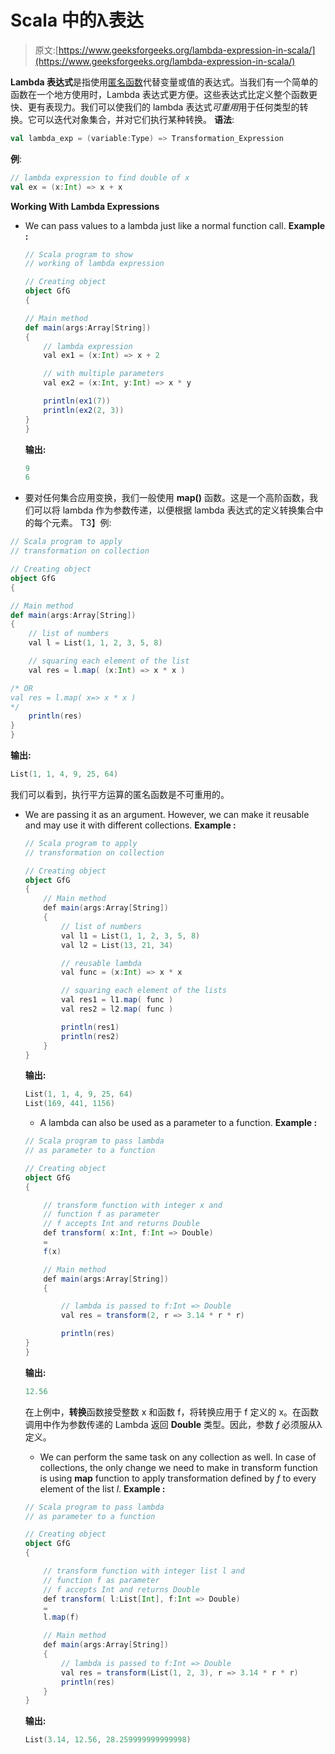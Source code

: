 # Scala 中的λ表达

> 原文:[https://www.geeksforgeeks.org/lambda-expression-in-scala/](https://www.geeksforgeeks.org/lambda-expression-in-scala/)

**Lambda 表达式**是指使用[匿名函数](https://www.geeksforgeeks.org/anonymous-functions-in-scala/)代替变量或值的表达式。当我们有一个简单的函数在一个地方使用时，Lambda 表达式更方便。这些表达式比定义整个函数更快、更有表现力。我们可以使我们的 lambda 表达式*可重用*用于任何类型的转换。它可以迭代对象集合，并对它们执行某种转换。
**语法**:

```scala
val lambda_exp = (variable:Type) => Transformation_Expression
```

**例**:

```scala
// lambda expression to find double of x
val ex = (x:Int) => x + x
```

**Working With Lambda Expressions**

*   We can pass values to a lambda just like a normal function call.
    **Example :**

    ```scala
    // Scala program to show
    // working of lambda expression

    // Creating object
    object GfG
    {

    // Main method
    def main(args:Array[String])
    { 
        // lambda expression
        val ex1 = (x:Int) => x + 2

        // with multiple parameters
        val ex2 = (x:Int, y:Int) => x * y

        println(ex1(7))
        println(ex2(2, 3))
    }
    }
    ```

    **输出:**

    ```scala
    9
    6
    ```

*   要对任何集合应用变换，我们一般使用 **map()** 函数。这是一个高阶函数，我们可以将 lambda 作为参数传递，以便根据 lambda 表达式的定义转换集合中的每个元素。
    T3】例:

```scala
// Scala program to apply
// transformation on collection

// Creating object
object GfG
{

// Main method
def main(args:Array[String])
{
    // list of numbers
    val l = List(1, 1, 2, 3, 5, 8)

    // squaring each element of the list
    val res = l.map( (x:Int) => x * x )

/* OR
val res = l.map( x=> x * x )
*/
    println(res)
}
}
```

**输出:**

```scala
List(1, 1, 4, 9, 25, 64)
```

我们可以看到，执行平方运算的匿名函数是不可重用的。

*   We are passing it as an argument. However, we can make it reusable and may use it with different collections.
    **Example :**

    ```scala
    // Scala program to apply
    // transformation on collection

    // Creating object
    object GfG
    {
        // Main method
        def main(args:Array[String])
        {
            // list of numbers
            val l1 = List(1, 1, 2, 3, 5, 8)
            val l2 = List(13, 21, 34)

            // reusable lambda
            val func = (x:Int) => x * x

            // squaring each element of the lists
            val res1 = l1.map( func )
            val res2 = l2.map( func )

            println(res1)
            println(res2)
        }
    }
    ```

    **输出:**

    ```scala
    List(1, 1, 4, 9, 25, 64)
    List(169, 441, 1156)
    ```

    *   A lambda can also be used as a parameter to a function.
    **Example :**

    ```scala
    // Scala program to pass lambda
    // as parameter to a function

    // Creating object
    object GfG
    {

        // transform function with integer x and 
        // function f as parameter
        // f accepts Int and returns Double
        def transform( x:Int, f:Int => Double) 
        =
        f(x)

        // Main method
        def main(args:Array[String])
        {

            // lambda is passed to f:Int => Double
            val res = transform(2, r => 3.14 * r * r)

            println(res)
    }
    }
    ```

    **输出:**

    ```scala
    12.56
    ```

    在上例中，**转换**函数接受整数 x 和函数 f，将转换应用于 f 定义的 x。在函数调用中作为参数传递的 Lambda 返回 **Double** 类型。因此，参数 *f* 必须服从λ定义。

    *   We can perform the same task on any collection as well. In case of collections, the only change we need to make in transform function is using **map** function to apply transformation defined by *f* to every element of the list *l*.
    **Example :**

    ```scala
    // Scala program to pass lambda
    // as parameter to a function

    // Creating object
    object GfG
    {

        // transform function with integer list l and 
        // function f as parameter
        // f accepts Int and returns Double
        def transform( l:List[Int], f:Int => Double) 
        =
        l.map(f)

        // Main method
        def main(args:Array[String])
        {
            // lambda is passed to f:Int => Double
            val res = transform(List(1, 2, 3), r => 3.14 * r * r)
            println(res)
        }
    }
    ```

    **输出:**

    ```scala
    List(3.14, 12.56, 28.259999999999998)
    ```